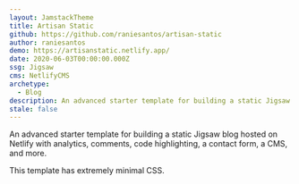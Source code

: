 ```yaml
---
layout: JamstackTheme
title: Artisan Static
github: https://github.com/raniesantos/artisan-static
author: raniesantos
demo: https://artisanstatic.netlify.app/
date: 2020-06-03T00:00:00.000Z
ssg: Jigsaw
cms: NetlifyCMS
archetype:
  - Blog
description: An advanced starter template for building a static Jigsaw blog.
stale: false
---
```


An advanced starter template for building a static Jigsaw blog hosted on Netlify with analytics, comments, code highlighting, a contact form, a CMS, and more.

This template has extremely minimal CSS.
